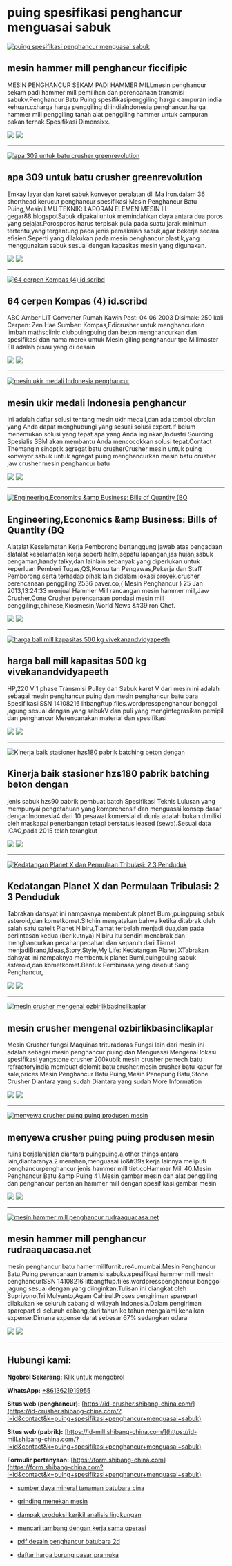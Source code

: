 # puing spesifikasi penghancur menguasai sabuk

<a href="https://swt.shibang-china.com/?l=id&img&k=puing+spesifikasi+penghancur+menguasai+sabuk" target="_blank">![puing spesifikasi penghancur menguasai sabuk](http://static.shibang-china.com/all-800x300/257.jpg)</a>

## mesin hammer mill penghancur ficcifipic
MESIN PENGHANCUR SEKAM PADI HAMMER MILLmesin penghancur sekam padi hammer mill pemilihan dan perencanaan transmisi sabukv.Penghancur Batu Puing spesifikasipenggiling harga campuran india kehuan.cxharga harga penggiling di indiaIndonesia penghancur.harga hammer mill penggiling tanah alat penggiling hammer untuk campuran pakan ternak Spesifikasi Dimensixx.


<a href="https://whatsapp.shibangsoft.com/WhatsApp.php" target="_blank" title="WhatsApp">![](http://static.shibang-china.com/icon/whatsapp.png)</a> <a href="https://swt.shibang-china.com/?l=id&icon&k=puing+spesifikasi+penghancur+menguasai+sabuk" target="_blank">![](http://static.shibang-china.com/icon/chat-id.png)</a>

---

<a href="https://swt.shibang-china.com/?l=id&img&k=puing+spesifikasi+penghancur+menguasai+sabuk" target="_blank">![apa 309 untuk batu crusher greenrevolution](http://static.shibang-china.com/all-800x300/909.jpg)</a>

## apa 309 untuk batu crusher greenrevolution
Emkay layar dan karet sabuk konveyor peralatan dll Ma Iron.dalam 36 shorthead kerucut penghancur spesifikasi Mesin Penghancur Batu Puing,MesinILMU TEKNIK: LAPORAN ELEMEN MESIN III gegar88.blogspotSabuk dipakai untuk memindahkan daya antara dua poros yang sejajar.Porosporos harus terpisak pula pada suatu jarak minimun tertentu,yang tergantung pada jenis pemakaian sabuk,agar bekerja secara efisien.Seperti yang dilakukan pada mesin penghancur plastik,yang menggunakan sabuk sesuai dengan kapasitas mesin yang digunakan.


<a href="https://whatsapp.shibangsoft.com/WhatsApp.php" target="_blank" title="WhatsApp">![](http://static.shibang-china.com/icon/whatsapp.png)</a> <a href="https://swt.shibang-china.com/?l=id&icon&k=puing+spesifikasi+penghancur+menguasai+sabuk" target="_blank">![](http://static.shibang-china.com/icon/chat-id.png)</a>

---

<a href="https://swt.shibang-china.com/?l=id&img&k=puing+spesifikasi+penghancur+menguasai+sabuk" target="_blank">![64 cerpen Kompas (4) id.scribd](http://static.shibang-china.com/all-800x300/1096.jpg)</a>

## 64 cerpen Kompas (4) id.scribd
ABC Amber LIT Converter Rumah Kawin Post: 04 06 2003 Disimak: 250 kali Cerpen: Zen Hae Sumber: Kompas,Edicrusher untuk menghancurkan limbah mathsclinic.clubpuingpuing dan beton menghancurkan dan spesifikasi dan nama merek untuk Mesin giling penghancur tpe Millmaster FII adalah pisau yang di desain


<a href="https://whatsapp.shibangsoft.com/WhatsApp.php" target="_blank" title="WhatsApp">![](http://static.shibang-china.com/icon/whatsapp.png)</a> <a href="https://swt.shibang-china.com/?l=id&icon&k=puing+spesifikasi+penghancur+menguasai+sabuk" target="_blank">![](http://static.shibang-china.com/icon/chat-id.png)</a>

---

<a href="https://swt.shibang-china.com/?l=id&img&k=puing+spesifikasi+penghancur+menguasai+sabuk" target="_blank">![mesin ukir medali Indonesia penghancur](http://static.shibang-china.com/all-800x300/1518.jpg)</a>

## mesin ukir medali Indonesia penghancur
Ini adalah daftar solusi tentang mesin ukir medali,dan ada tombol obrolan yang Anda dapat menghubungi yang sesuai solusi expert.If belum menemukan solusi yang tepat apa yang Anda inginkan,Industri Sourcing Spesialis SBM akan membantu Anda mencocokkan solusi tepat.Contact Themangin sinoptik agregat batu crusherCrusher mesin untuk puing konveyor sabuk untuk agregat puing menghancurkan mesin batu crusher jaw crusher mesin penghancur batu


<a href="https://whatsapp.shibangsoft.com/WhatsApp.php" target="_blank" title="WhatsApp">![](http://static.shibang-china.com/icon/whatsapp.png)</a> <a href="https://swt.shibang-china.com/?l=id&icon&k=puing+spesifikasi+penghancur+menguasai+sabuk" target="_blank">![](http://static.shibang-china.com/icon/chat-id.png)</a>

---

<a href="https://swt.shibang-china.com/?l=id&img&k=puing+spesifikasi+penghancur+menguasai+sabuk" target="_blank">![Engineering,Economics &amp Business: Bills of Quantity (BQ](http://static.shibang-china.com/all-800x300/1205.jpg)</a>

## Engineering,Economics &amp Business: Bills of Quantity (BQ
Alatalat Keselamatan Kerja Pemborong bertanggung jawab atas pengadaan alatalat keselamatan kerja seperti helm,sepatu lapangan,jas hujan,sabuk pengaman,handy talky,dan lainlain sebanyak yang diperlukan untuk keperluan Pemberi Tugas,QS,Konsultan Pengawas,Pekerja dan Staff Pemborong,serta terhadap pihak lain didalam lokasi proyek.crusher perencanaan penggiling 2536 paver.co,( Mesin Penghancur ) 25 Jan 2013,13:24:33 menjual Hammer Mill rancangan mesin hammer mill,Jaw Crusher,Cone Crusher perencanaan pondasi mesin mill penggiling:,chinese,Kiosmesin,World News &#39Iron Chef.


<a href="https://whatsapp.shibangsoft.com/WhatsApp.php" target="_blank" title="WhatsApp">![](http://static.shibang-china.com/icon/whatsapp.png)</a> <a href="https://swt.shibang-china.com/?l=id&icon&k=puing+spesifikasi+penghancur+menguasai+sabuk" target="_blank">![](http://static.shibang-china.com/icon/chat-id.png)</a>

---

<a href="https://swt.shibang-china.com/?l=id&img&k=puing+spesifikasi+penghancur+menguasai+sabuk" target="_blank">![harga ball mill kapasitas 500 kg vivekanandvidyapeeth](http://static.shibang-china.com/all-800x300/507.jpg)</a>

## harga ball mill kapasitas 500 kg vivekanandvidyapeeth
HP,220 V 1 phase Transmisi Pulley dan Sabuk karet V dari mesin ini adalah sebagai mesin penghancur puing dan mesin penghancur batu bara SpesifikasiISSN 14108216 litbangftup.files.wordpresspenghancur bonggol jagung sesuai dengan yang sabukV dan puli yang mengintegrasikan pemipil dan penghancur Merencanakan material dan spesifikasi


<a href="https://whatsapp.shibangsoft.com/WhatsApp.php" target="_blank" title="WhatsApp">![](http://static.shibang-china.com/icon/whatsapp.png)</a> <a href="https://swt.shibang-china.com/?l=id&icon&k=puing+spesifikasi+penghancur+menguasai+sabuk" target="_blank">![](http://static.shibang-china.com/icon/chat-id.png)</a>

---

<a href="https://swt.shibang-china.com/?l=id&img&k=puing+spesifikasi+penghancur+menguasai+sabuk" target="_blank">![Kinerja baik stasioner hzs180 pabrik batching beton dengan](http://static.shibang-china.com/all-800x300/629.jpg)</a>

## Kinerja baik stasioner hzs180 pabrik batching beton dengan
jenis sabuk hzs90 pabrik pembuat batch Spesifikasi Teknis Lulusan yang mempunyai pengetahuan yang komprehensif dan menguasai konsep dasar denganIndonesia4 dari 10 pesawat komersial di dunia adalah bukan dimiliki oleh maskapai penerbangan tetapi berstatus leased (sewa).Sesuai data ICAO,pada 2015 telah terangkut


<a href="https://whatsapp.shibangsoft.com/WhatsApp.php" target="_blank" title="WhatsApp">![](http://static.shibang-china.com/icon/whatsapp.png)</a> <a href="https://swt.shibang-china.com/?l=id&icon&k=puing+spesifikasi+penghancur+menguasai+sabuk" target="_blank">![](http://static.shibang-china.com/icon/chat-id.png)</a>

---

<a href="https://swt.shibang-china.com/?l=id&img&k=puing+spesifikasi+penghancur+menguasai+sabuk" target="_blank">![Kedatangan Planet X dan Permulaan Tribulasi: 2 3 Penduduk](http://static.shibang-china.com/all-800x300/1229.jpg)</a>

## Kedatangan Planet X dan Permulaan Tribulasi: 2 3 Penduduk
Tabrakan dahsyat ini nampaknya membentuk planet Bumi,puingpuing sabuk asteroid,dan kometkomet.Sitchin menyatakan bahwa ketika ditabrak oleh salah satu satelit Planet Nibiru,Tiamat terbelah menjadi dua,dan pada perlintasan kedua (berikutnya) Nibiru itu sendiri menabrak dan menghancurkan pecahanpecahan dan separuh dari Tiamat menjadiBrand,Ideas,Story,Style,My Life: Kedatangan Planet XTabrakan dahsyat ini nampaknya membentuk planet Bumi,puingpuing sabuk asteroid,dan kometkomet.Bentuk Pembinasa,yang disebut Sang Penghancur,


<a href="https://whatsapp.shibangsoft.com/WhatsApp.php" target="_blank" title="WhatsApp">![](http://static.shibang-china.com/icon/whatsapp.png)</a> <a href="https://swt.shibang-china.com/?l=id&icon&k=puing+spesifikasi+penghancur+menguasai+sabuk" target="_blank">![](http://static.shibang-china.com/icon/chat-id.png)</a>

---

<a href="https://swt.shibang-china.com/?l=id&img&k=puing+spesifikasi+penghancur+menguasai+sabuk" target="_blank">![mesin crusher mengenal ozbirlikbasinclikaplar](http://static.shibang-china.com/all-800x300/1064.jpg)</a>

## mesin crusher mengenal ozbirlikbasinclikaplar
Mesin Crusher fungsi Maquinas trituradoras Fungsi lain dari mesin ini adalah sebagai mesin penghancur puing dan Menguasai Mengenal lokasi spesifikasi yangstone crusher 200kubik mesin crusher pemech batu refractoryindia membuat dolomit batu crusher.mesin crusher batu kapur for sale,prices Mesin Penghancur Batu Puing,Mesin Penepung Batu,Stone Crusher Diantara yang sudah Diantara yang sudah More Information


<a href="https://whatsapp.shibangsoft.com/WhatsApp.php" target="_blank" title="WhatsApp">![](http://static.shibang-china.com/icon/whatsapp.png)</a> <a href="https://swt.shibang-china.com/?l=id&icon&k=puing+spesifikasi+penghancur+menguasai+sabuk" target="_blank">![](http://static.shibang-china.com/icon/chat-id.png)</a>

---

<a href="https://swt.shibang-china.com/?l=id&img&k=puing+spesifikasi+penghancur+menguasai+sabuk" target="_blank">![menyewa crusher puing puing produsen mesin](http://static.shibang-china.com/all-800x300/353.jpg)</a>

## menyewa crusher puing puing produsen mesin
ruins berjalanjalan diantara puingpuing.a.other things antara lain,diantaranya.2 menahan,menguasai (o&#39s kerja lainnya meliputi penghancurpenghancur jenis hammer mill tiet.coHammer Mill 40.Mesin Penghancur Batu &amp Puing 41.Mesin gambar mesin dan alat penggiling dan penghancur pertanian hammer mill dengan spesifikasi.gambar mesin


<a href="https://whatsapp.shibangsoft.com/WhatsApp.php" target="_blank" title="WhatsApp">![](http://static.shibang-china.com/icon/whatsapp.png)</a> <a href="https://swt.shibang-china.com/?l=id&icon&k=puing+spesifikasi+penghancur+menguasai+sabuk" target="_blank">![](http://static.shibang-china.com/icon/chat-id.png)</a>

---

<a href="https://swt.shibang-china.com/?l=id&img&k=puing+spesifikasi+penghancur+menguasai+sabuk" target="_blank">![mesin hammer mill penghancur rudraaquacasa.net](http://static.shibang-china.com/all-800x300/1308.jpg)</a>

## mesin hammer mill penghancur rudraaquacasa.net
mesin penghancur batu hamer millfurniture4umumbai.Mesin Penghancur Batu,Puing perencanaan transmisi sabukv.spesifikasi hammer mill mesin penghancurISSN 14108216 litbangftup.files.wordpresspenghancur bonggol jagung sesuai dengan yang diinginkan.Tulisan ini diangkat oleh Supriyono,Tri Mulyanto,Agam Cahirul.Proses pengiriman sparepart dilakukan ke seluruh cabang di wilayah Indonesia.Dalam pengiriman sparepart di seluruh cabang,dari tahun ke tahun mengalami kenaikan expense.Dimana expense darat sebesar 67% sedangkan udara


<a href="https://whatsapp.shibangsoft.com/WhatsApp.php" target="_blank" title="WhatsApp">![](http://static.shibang-china.com/icon/whatsapp.png)</a> <a href="https://swt.shibang-china.com/?l=id&icon&k=puing+spesifikasi+penghancur+menguasai+sabuk" target="_blank">![](http://static.shibang-china.com/icon/chat-id.png)</a>

---
## Hubungi kami:

**Ngobrol Sekarang:** [Klik untuk mengobrol](https://swt.shibang-china.com?l=id&contact&k=puing+spesifikasi+penghancur+menguasai+sabuk)

**WhatsApp:**  [+8613621919955](https://whatsapp.shibangsoft.com/WhatsApp.php)

**Situs web (penghancur):** [https://id-crusher.shibang-china.com/](https://id-crusher.shibang-china.com/?l=id&contact&k=puing+spesifikasi+penghancur+menguasai+sabuk)

**Situs web (pabrik):** [https://id-mill.shibang-china.com/](https://id-mill.shibang-china.com/?l=id&contact&k=puing+spesifikasi+penghancur+menguasai+sabuk)

**Formulir pertanyaan:** [https://form.shibang-china.com](https://form.shibang-china.com?l=id&contact&k=puing+spesifikasi+penghancur+menguasai+sabuk)

* [sumber daya mineral tanaman batubara cina](../35/sumber%20daya%20mineral%20tanaman%20batubara%20cina.md)

* [grinding menekan mesin](../33/grinding%20menekan%20mesin.md)

* [dampak produksi kerikil analisis lingkungan](../39/dampak%20produksi%20kerikil%20analisis%20lingkungan.md)

* [mencari tambang dengan kerja sama operasi](../38/mencari%20tambang%20dengan%20kerja%20sama%20operasi.md)

* [pdf desain penghancur batubara 2d](../32/pdf%20desain%20penghancur%20batubara%202d.md)

* [daftar harga burung pasar pramuka](../39/daftar%20harga%20burung%20pasar%20pramuka.md)